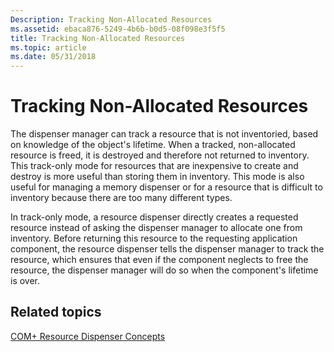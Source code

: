 ```yaml
---
Description: Tracking Non-Allocated Resources
ms.assetid: ebaca876-5249-4b6b-b0d5-08f098e3f5f5
title: Tracking Non-Allocated Resources
ms.topic: article
ms.date: 05/31/2018
---
```


# Tracking Non-Allocated Resources

The dispenser manager can track a resource that is not inventoried, based on knowledge of the object's lifetime. When a tracked, non-allocated resource is freed, it is destroyed and therefore not returned to inventory. This track-only mode for resources that are inexpensive to create and destroy is more useful than storing them in inventory. This mode is also useful for managing a memory dispenser or for a resource that is difficult to inventory because there are too many different types.

In track-only mode, a resource dispenser directly creates a requested resource instead of asking the dispenser manager to allocate one from inventory. Before returning this resource to the requesting application component, the resource dispenser tells the dispenser manager to track the resource, which ensures that even if the component neglects to free the resource, the dispenser manager will do so when the component's lifetime is over.

## Related topics

<dl> <dt>

[COM+ Resource Dispenser Concepts](com--resource-dispenser-concepts.md)
</dt> </dl>

 

 



